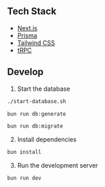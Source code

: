 ## Tech Stack

- [Next.js](https://nextjs.org)
- [Prisma](https://prisma.io)
- [Tailwind CSS](https://tailwindcss.com)
- [tRPC](https://trpc.io)

## Develop

1. Start the database

```bash
./start-database.sh

bun run db:generate

bun run db:migrate
```

2. Install dependencies

```bash
bun install
```

3. Run the development server

```bash
bun run dev
```

